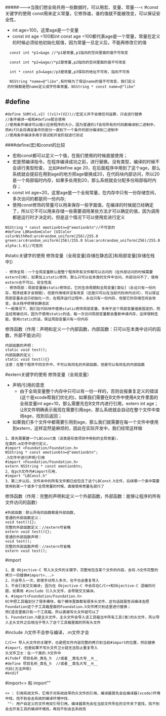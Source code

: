 #####--->当我们想全局共用一些数据时，可以用宏、变量、常量---<
#const关键字的使用
const用来定义常量，它修饰谁，谁的值就不能被改变，可以保证安全性，
- int age=100，这里age是一个变量
- const int age =100和int const age =100都代表age是一个常量，常量在定义的时候必须给他初始化赋值，因为常量一旦定义后，不能再修改它的值

```objc
  const int *p1=&age //*p1是常量,p1指向的空间里面的值不可改变

  const int *p2=&age//*p2是常量,p2指向的空间里面的值不可改变

  int * const p3=&age//p3是常量,p3保存的地址不可改，指向不可改

  NSString *name=@"libo",有时候为了保证name的值不可改变，我们定义
 的时候都是把name定义成字符串常量，NSString * const name=@"libo"
```
##  #define
```objc
#define SUM(v1,v2) ((v1)+(V2))//宏定义并不会做任何运算，只会进行替换
//条件编译一般和#define配合使用
//使用条件编译可以缩小应用程序的大小，因为普通的if会将所有的代码都编译到二进制中，而#if只会将满足条件的部分一直到下一个条件的部分编译到二进制中
//使用条件编译多用于调试和开发阶段进行测试
```

####define(宏)和const的比较
- 宏和const都可以定义一个值，在我们使用的时候直接使用；
- 宏是预编译指令，在程序编译成功之前，进行替换。没有类型，编译的时候不会进行类型检查，
比如#define age                       20，在后面程序中用到了这个age，那么系统就会提前在用到age的地方把age替换成20，在代码块内部访问，所以20是一个局部临时内存，如果多处用到20，那么系统就会分配多份局部临时内存；
- const int age=20，这里age是一个全局常量，在内存中只有一份存储空间，多次访问的都是同一份内存;
- 使用const修饰的常量可以用来保存一些字面值，在编译的时候就已经确定了，所以它不可以用来存储一些需要调用某些方法才可以确定的值，因为调用都是运行时才决定的，但是这个情况下可以使用宏进行定义

```objc
NSString * const emotionbtn=@"emotionbtn"//不可变的
#define LBRandomColor [UIColor colorWithRed:arc4random_uniform(256)/255.0 green:arc4random_uniform(256)/255.0 blue:arc4random_uniform(256)/255.0 alpha:1.0]//可变的
```
#static关键字的使用
修饰变量（全局变量[存储在静态区]和局部变量[存储在栈中]）
```objc
- 修饰全局：一个全局变量默认是整个程序所有文件都可以访问的（在外部访问的时候需要extern引用），如果加上static修饰，那么只可以在本类的文件中访问，外部访问不了，使用extern也不可以，安全性高
- 修饰局部：局部变量被static修饰后，它的生命周期和全局变量[类似]（永远只有一份内存，程序结束才会销毁），但是作用域并没有改变（还是只可以在当前代码块内访问），可以保证局部变量永远只初始化一次，在程序运行过程中，永远只有一份内存，但是它的存储空间会改变，会从栈中转移到静态区
*一般情况下，我们在代码块中使用static修饰局部变量，多用于这个局部变量值是固定的，而且经常被访问，因为不使用static的话，每一次访问局部变量都会重新申请内存，这样很耗性能，使用static的话，保证局部变量只有一份内存
```
修饰函数（作用：声明和定义一个内部函数，内部函数：只可以在本类中访问的函数，外部不能访问）
```objc
内部函数的声明：
static void test();
内部函数的定义：
static void test(){}
注意：在整个程序不同文件中，不可以有同名的外部函数，但是可以有同名的内部函数
```

#extern关键字的使用
修饰变量（全局变量）
- 声明/引用的意思
  - 由于全局变量整个内存中只可以有一份一样的，否则会报重复定义的错误(这个是xcode帮我们优化的)，如果我们需要在B文件中使用A文件里面的全局变量int age=10，那么需要先在B文件内进行引用，extern int age；让B文件明确表示我现在需要引用age，那么系统就会自动在整个文件中查询age，找到后返回；
 - 如果我们多个文件中都需要引用到age，那么我们就需要在每一个文件中使用到extern，这样显然是麻烦的，因此在实际开发中，我们经常这样做
```objc
1、首先需要建一个LBConst类（该类是存放项目中用到的全局常量），
在类的.m文件中进行定义，
#import <Foundation/Foundation.h>
NSString * const emotionbtn=@"emotionbtn";
.h文件中进行声明/引用
#import <Foundation/Foundation.h>
extern NSString * const emotionbtn;
2、在pch文件内#import引用，
#import "LBConst.h"
3、第二步以后，文件夹中的所有文件都已经包含了这个LBConst.h文件，后续哪一个类中需要使用到某一个或多个全局常量的时候，直接使用常量名就行了
```

修饰函数（作用：完整的声明和定义一个外部函数，外部函数：能够让程序的所有文件访问的函数）
```objc
#外部函数：默认所有的函数都是外部函数,
普通的外部函数定义：
void test(){};
完整的外部函数定义：//extern可省略
extern void test(){};
普通的外部函数声明：
void test();
完整的外部函数声明：//extern可省略
extern void test();
```
#import
```objc
1、是 Objective-C 导入头文件的关键字，完整地包含某个文件的内容，会将.h文件完整的拷贝一份替换#import<...>
2、只会导入一次，即使手动导入多次，也不也会重复导入
3、不会引发交叉编译; 因为在 Objective-C 中会存在C/C++和Objective-C 混编的问题，如果用 #include 引入头文件，会导致交叉编译。
4、#import<Foundation/Foundation.h>
OC中把工具箱划分了很多模块，每个模块里面都有很多头文件，这句话就是告诉编译去把Foundation这个子工具箱里面的Foundation.h文件拷贝到这里进行替换；
而C语言里面只有一个工具箱，所以直接写头文件就可以了
5、Foundation.h是主头文件，主头文件会导入该工具箱当中所有工具(类)的头文件，所以导入主头文件之后相当于导入了这个工具箱里面的所有头文件
```
#include
.h文件不会参与编译，.m文件才会
```objc
C/C++ 导入头文件的关键字，也是把文件内容完整的拷贝到当前#import的位置，然后替换#import，但是如果不写头文件卫士就无法防止重复导入
头文件卫士：在一个类的.h文件中
#ifndef 项目名称_类名_h  //或者__类名大写__H__
#define 项目名称_类名_h  //或者__类名大写__H__
代码(方法声明)
#endif
```
#import<> 和 import""
```objc
<> : 引用系统文件，它用于对系统自带的头文件的引用，编译器首先会在编译器(xcode)环境中找，找不到会去系统的编译环境中找.
 "": 用户自定义的文件用双引号引用，编译器首先会在当前文件所在的文件夹下查找，找不到会去开发工具的编译环境找，再找不到会去系统找
```
